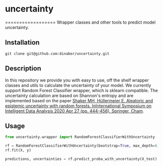 # **uncertainty**
==================
Wrapper classes and other tools to predict model uncertainty. 

## Installation
`git clone git@github.com:dinaber/uncertainty.git`

## Description
In this repository we provide you with easy to use, off the shelf wrapper classes and utils to calculate the uncertainty of your model.
We currently support Random Forest Classifier wrapper, which is sklearn compatible. The uncertainty calculation are based on Shannon's entropy and are implemented based on the paper [Shaker MH, Hüllermeier E. Aleatoric and epistemic uncertainty with random forests. InInternational Symposium on Intelligent Data Analysis 2020 Apr 27 (pp. 444-456). Springer, Cham](https://arxiv.org/pdf/2001.00893.pdf).


## Usage
```python
from uncertainty.wrapper import RandomForestClassifierWithUncertainty

rf = RandomForestClassifierWithUncertainty(bootstrap=True, max_depth=6)
rf.fit(X, y)

predictions, uncertainties = rf.predict_proba_with_uncertainty(X_test)
```
